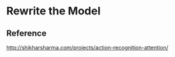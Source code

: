Rewrite the Model
====

Reference
--
http://shikharsharma.com/projects/action-recognition-attention/
